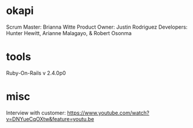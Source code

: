 # okapi

Scrum Master: Brianna Witte
Product Owner: Justin Rodriguez
Developers: Hunter Hewitt, Arianne Malagayo, & Robert Osonma

# tools
Ruby-On-Rails v 2.4.0p0

# misc
Interview with customer: https://www.youtube.com/watch?v=DNYueCqOXtw&feature=youtu.be
